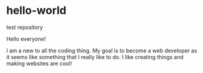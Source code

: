 # hello-world
test repository

Hello everyone!

I am a new to all the coding thing. My goal is to become a web developer as it seems like something that I really like to do. 
I like creating things and making websites are cool!

